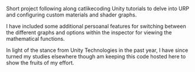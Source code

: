 Short project following along catlikecoding Unity tutorials to delve into URP and configuring custom materials and shader graphs.

I have included some additional persoanal features for switching between the different graphs and options within the inspector for viewing the mathematical functions.

In light of the stance from Unity Technologies in the past year, I have since turned my studies elsewhere though am keeping this code hosted here to show the fruits of my effort.
